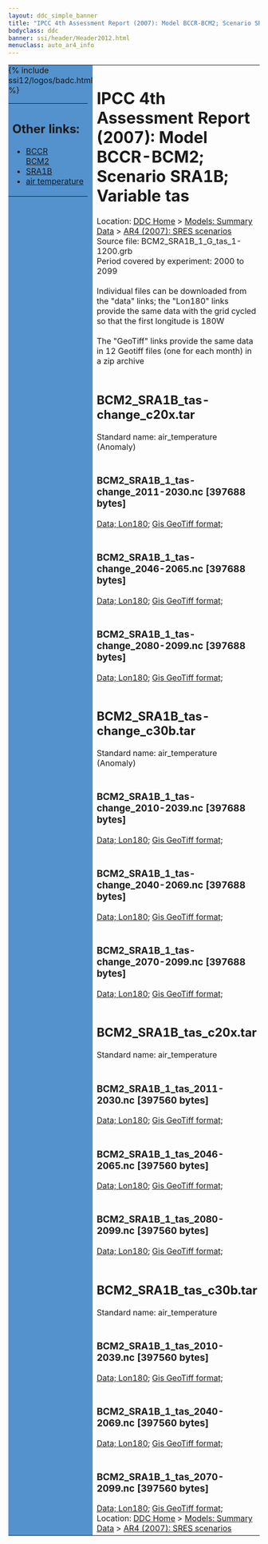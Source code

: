 ```yaml
---
layout: ddc_simple_banner
title: "IPCC 4th Assessment Report (2007): Model BCCR-BCM2; Scenario SRA1B; Variable tas"
bodyclass: ddc
banner: ssi/header/Header2012.html
menuclass: auto_ar4_info
---
```



<table width="100%" border="0" cellspacing="0" cellpadding="0" style="border-collapse: collapse;">
<tr style="margin:0;padding:0;border:0;">
<td style="margin:0;padding:0;border:0;height:1pt;width:150pt;background:#5492CD;" valign="top" >

<div id="lh-col2" class="auto_ar4_info">
<table class="menumain" bgcolor="#5492CD" cellspacing="0" width="100%" border="0">
<tr><td>
<h2> Other links:</h2>
<ul>
<li><a href="/auto/ar4/model-BCCR-BCM2.html">BCCR<br/>BCM2</a></li>
<li><a href="/auto/ar4/scenario-SRA1B.html">SRA1B</a></li>
<li><a href="/auto/ar4/var-air_temperature.html">air temperature</a></li>
</ul>
</td></tr>
{% include ssi12/logos/badc.html %}
</table>
</div>
</td>
<td><h1>IPCC 4th Assessment Report (2007): Model BCCR-BCM2; Scenario SRA1B; Variable tas</h1>

<!-- Breadcrumb1 -->
<div id="breadcrumb1" align="left">
Location: <a href="/index.html">DDC Home</a> > <a href="/sim/gcm_clim/">Models: Summary Data</a>
> <a href="/sim/gcm_clim/SRES_AR4/index.html">AR4 (2007): SRES scenarios</a>
</div>
<!-- End of Breadcrumb1 -->Source file: BCM2_SRA1B_1_G_tas_1-1200.grb
<br/>
Period covered by experiment: 2000 to 2099<br/>
<br/>Individual files can be downloaded from the "data" links; the "Lon180" links provide the same data
         with the grid cycled so that the first longitude is 180W<br/>
<br/>The "GeoTiff" links provide the same data in 12 Geotiff files (one for each month)
          in a zip archive<br/>
<br/><h2>BCM2_SRA1B_tas-change_c20x.tar</h2>
Standard name: air_temperature (Anomaly)<br>
<br/><h3>BCM2_SRA1B_1_tas-change_2011-2030.nc [397688 bytes]</h3>
<a href="http://apps.ipcc-data.org/cgi-bin/downl/ar4_nc/tas/BCM2_SRA1B_1_tas-change_2011-2030.nc">Data; </a><a href="http://apps.ipcc-data.org/cgi-bin/downl/ar4_nc/tas/BCM2_SRA1B_1_tas-change_2011-2030.cyto180.nc"> Lon180</a>; <a href="/cgi-bin/downl/ar4_tif/tas/BCM2_SRA1B_1_tas-change_2011-2030.zip">Gis GeoTiff format; </a><br/>
<br/><h3>BCM2_SRA1B_1_tas-change_2046-2065.nc [397688 bytes]</h3>
<a href="http://apps.ipcc-data.org/cgi-bin/downl/ar4_nc/tas/BCM2_SRA1B_1_tas-change_2046-2065.nc">Data; </a><a href="http://apps.ipcc-data.org/cgi-bin/downl/ar4_nc/tas/BCM2_SRA1B_1_tas-change_2046-2065.cyto180.nc"> Lon180</a>; <a href="/cgi-bin/downl/ar4_tif/tas/BCM2_SRA1B_1_tas-change_2046-2065.zip">Gis GeoTiff format; </a><br/>
<br/><h3>BCM2_SRA1B_1_tas-change_2080-2099.nc [397688 bytes]</h3>
<a href="http://apps.ipcc-data.org/cgi-bin/downl/ar4_nc/tas/BCM2_SRA1B_1_tas-change_2080-2099.nc">Data; </a><a href="http://apps.ipcc-data.org/cgi-bin/downl/ar4_nc/tas/BCM2_SRA1B_1_tas-change_2080-2099.cyto180.nc"> Lon180</a>; <a href="/cgi-bin/downl/ar4_tif/tas/BCM2_SRA1B_1_tas-change_2080-2099.zip">Gis GeoTiff format; </a><br/>
<br/><h2>BCM2_SRA1B_tas-change_c30b.tar</h2>
Standard name: air_temperature (Anomaly)<br>
<br/><h3>BCM2_SRA1B_1_tas-change_2010-2039.nc [397688 bytes]</h3>
<a href="http://apps.ipcc-data.org/cgi-bin/downl/ar4_nc/tas/BCM2_SRA1B_1_tas-change_2010-2039.nc">Data; </a><a href="http://apps.ipcc-data.org/cgi-bin/downl/ar4_nc/tas/BCM2_SRA1B_1_tas-change_2010-2039.cyto180.nc"> Lon180</a>; <a href="/cgi-bin/downl/ar4_tif/tas/BCM2_SRA1B_1_tas-change_2010-2039.zip">Gis GeoTiff format; </a><br/>
<br/><h3>BCM2_SRA1B_1_tas-change_2040-2069.nc [397688 bytes]</h3>
<a href="http://apps.ipcc-data.org/cgi-bin/downl/ar4_nc/tas/BCM2_SRA1B_1_tas-change_2040-2069.nc">Data; </a><a href="http://apps.ipcc-data.org/cgi-bin/downl/ar4_nc/tas/BCM2_SRA1B_1_tas-change_2040-2069.cyto180.nc"> Lon180</a>; <a href="/cgi-bin/downl/ar4_tif/tas/BCM2_SRA1B_1_tas-change_2040-2069.zip">Gis GeoTiff format; </a><br/>
<br/><h3>BCM2_SRA1B_1_tas-change_2070-2099.nc [397688 bytes]</h3>
<a href="http://apps.ipcc-data.org/cgi-bin/downl/ar4_nc/tas/BCM2_SRA1B_1_tas-change_2070-2099.nc">Data; </a><a href="http://apps.ipcc-data.org/cgi-bin/downl/ar4_nc/tas/BCM2_SRA1B_1_tas-change_2070-2099.cyto180.nc"> Lon180</a>; <a href="/cgi-bin/downl/ar4_tif/tas/BCM2_SRA1B_1_tas-change_2070-2099.zip">Gis GeoTiff format; </a><br/>
<br/><h2>BCM2_SRA1B_tas_c20x.tar</h2>
Standard name: air_temperature<br>
<br/><h3>BCM2_SRA1B_1_tas_2011-2030.nc [397560 bytes]</h3>
<a href="http://apps.ipcc-data.org/cgi-bin/downl/ar4_nc/tas/BCM2_SRA1B_1_tas_2011-2030.nc">Data; </a><a href="http://apps.ipcc-data.org/cgi-bin/downl/ar4_nc/tas/BCM2_SRA1B_1_tas_2011-2030.cyto180.nc"> Lon180</a>; <a href="/cgi-bin/downl/ar4_tif/tas/BCM2_SRA1B_1_tas_2011-2030.zip">Gis GeoTiff format; </a><br/>
<br/><h3>BCM2_SRA1B_1_tas_2046-2065.nc [397560 bytes]</h3>
<a href="http://apps.ipcc-data.org/cgi-bin/downl/ar4_nc/tas/BCM2_SRA1B_1_tas_2046-2065.nc">Data; </a><a href="http://apps.ipcc-data.org/cgi-bin/downl/ar4_nc/tas/BCM2_SRA1B_1_tas_2046-2065.cyto180.nc"> Lon180</a>; <a href="/cgi-bin/downl/ar4_tif/tas/BCM2_SRA1B_1_tas_2046-2065.zip">Gis GeoTiff format; </a><br/>
<br/><h3>BCM2_SRA1B_1_tas_2080-2099.nc [397560 bytes]</h3>
<a href="http://apps.ipcc-data.org/cgi-bin/downl/ar4_nc/tas/BCM2_SRA1B_1_tas_2080-2099.nc">Data; </a><a href="http://apps.ipcc-data.org/cgi-bin/downl/ar4_nc/tas/BCM2_SRA1B_1_tas_2080-2099.cyto180.nc"> Lon180</a>; <a href="/cgi-bin/downl/ar4_tif/tas/BCM2_SRA1B_1_tas_2080-2099.zip">Gis GeoTiff format; </a><br/>
<br/><h2>BCM2_SRA1B_tas_c30b.tar</h2>
Standard name: air_temperature<br>
<br/><h3>BCM2_SRA1B_1_tas_2010-2039.nc [397560 bytes]</h3>
<a href="http://apps.ipcc-data.org/cgi-bin/downl/ar4_nc/tas/BCM2_SRA1B_1_tas_2010-2039.nc">Data; </a><a href="http://apps.ipcc-data.org/cgi-bin/downl/ar4_nc/tas/BCM2_SRA1B_1_tas_2010-2039.cyto180.nc"> Lon180</a>; <a href="/cgi-bin/downl/ar4_tif/tas/BCM2_SRA1B_1_tas_2010-2039.zip">Gis GeoTiff format; </a><br/>
<br/><h3>BCM2_SRA1B_1_tas_2040-2069.nc [397560 bytes]</h3>
<a href="http://apps.ipcc-data.org/cgi-bin/downl/ar4_nc/tas/BCM2_SRA1B_1_tas_2040-2069.nc">Data; </a><a href="http://apps.ipcc-data.org/cgi-bin/downl/ar4_nc/tas/BCM2_SRA1B_1_tas_2040-2069.cyto180.nc"> Lon180</a>; <a href="/cgi-bin/downl/ar4_tif/tas/BCM2_SRA1B_1_tas_2040-2069.zip">Gis GeoTiff format; </a><br/>
<br/><h3>BCM2_SRA1B_1_tas_2070-2099.nc [397560 bytes]</h3>
<a href="http://apps.ipcc-data.org/cgi-bin/downl/ar4_nc/tas/BCM2_SRA1B_1_tas_2070-2099.nc">Data; </a><a href="http://apps.ipcc-data.org/cgi-bin/downl/ar4_nc/tas/BCM2_SRA1B_1_tas_2070-2099.cyto180.nc"> Lon180</a>; <a href="/cgi-bin/downl/ar4_tif/tas/BCM2_SRA1B_1_tas_2070-2099.zip">Gis GeoTiff format; </a><br/>
<!-- Breadcrumb2 -->
<div id="breadcrumb2" align="left">
Location: <a href="/index.html">DDC Home</a> > <a href="/sim/gcm_clim/">Models: Summary Data</a>
> <a href="/sim/gcm_clim/SRES_AR4/index.html">AR4 (2007): SRES scenarios</a>
</div>
<!-- End of Breadcrumb2 --></td></tr></table>
